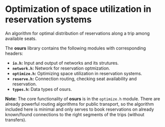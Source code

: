 # Optimization of space utilization in reservation systems

An algorithm for optimal distribution of reservations along a trip among available seats.

The **osurs** library contains the following modules with corresponding headers:

- **`io.h`:** Input and output of networks and its strutures.
- **`network.h`:** Network for reservation optmization.
- **`optimize.h`:** Optimizing space utilization in reservation systems.
- **`reserve.h`:** Connection routing, checking seat availability and reservation.
- **`types.h`:** Data types of osurs.

**Note:** The core functionality of **osurs** is in the `optimize.h` module. There are already powerful routing algorithms for public transport, so the algorithm included here is minimal and only serves to book reservations on already known/found connections to the right segments of the trips (without transfers).
